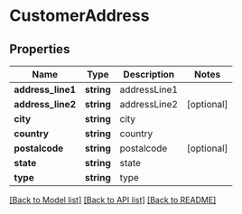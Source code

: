 # CustomerAddress

## Properties
Name | Type | Description | Notes
------------ | ------------- | ------------- | -------------
**address_line1** | **string** | addressLine1 | 
**address_line2** | **string** | addressLine2 | [optional] 
**city** | **string** | city | 
**country** | **string** | country | 
**postalcode** | **string** | postalcode | [optional] 
**state** | **string** | state | 
**type** | **string** | type | 

[[Back to Model list]](../README.md#documentation-for-models) [[Back to API list]](../README.md#documentation-for-api-endpoints) [[Back to README]](../README.md)


